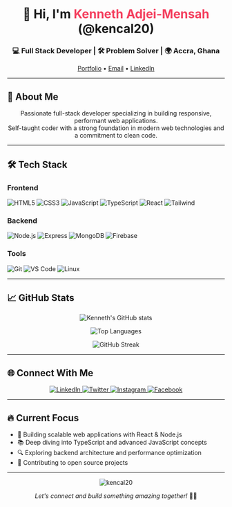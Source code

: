<h1 align="center">👋 Hi, I'm <span style="color:#f43f5e;">Kenneth Adjei-Mensah</span> (@kencal20)</h1>

<h3 align="center">💻 Full Stack Developer | 🛠️ Problem Solver | 🌍 Accra, Ghana</h3>

<p align="center">
  <a href="https://portfolio-g0dd.onrender.com/" target="_blank">Portfolio</a> •
  <a href="mailto:kenadjei20@gmail.com">Email</a> •
  <a href="https://www.linkedin.com/in/kenneth-adjei-5b42491b8" target="_blank">LinkedIn</a>
</p>

---

## 🚀 About Me

<p align="center">
  Passionate full-stack developer specializing in building responsive, performant web applications.<br/>
  Self-taught coder with a strong foundation in modern web technologies and a commitment to clean code.
</p>

---

## 🛠️ Tech Stack

### Frontend
![HTML5](https://img.shields.io/badge/-HTML5-E34F26?style=flat&logo=html5&logoColor=white)
![CSS3](https://img.shields.io/badge/-CSS3-1572B6?style=flat&logo=css3)
![JavaScript](https://img.shields.io/badge/-JavaScript-F7DF1E?style=flat&logo=javascript&logoColor=black)
![TypeScript](https://img.shields.io/badge/-TypeScript-3178C6?style=flat&logo=typescript&logoColor=white)
![React](https://img.shields.io/badge/-React-61DAFB?style=flat&logo=react&logoColor=black)
![Tailwind](https://img.shields.io/badge/-Tailwind_CSS-06B6D4?style=flat&logo=tailwind-css)

### Backend
![Node.js](https://img.shields.io/badge/-Node.js-339933?style=flat&logo=node.js&logoColor=white)
![Express](https://img.shields.io/badge/-Express-000000?style=flat&logo=express)
![MongoDB](https://img.shields.io/badge/-MongoDB-47A248?style=flat&logo=mongodb&logoColor=white)
![Firebase](https://img.shields.io/badge/-Firebase-FFCA28?style=flat&logo=firebase&logoColor=black)

### Tools
![Git](https://img.shields.io/badge/-Git-F05032?style=flat&logo=git&logoColor=white)
![VS Code](https://img.shields.io/badge/-VS_Code-007ACC?style=flat&logo=visual-studio-code)
![Linux](https://img.shields.io/badge/-Linux-FCC624?style=flat&logo=linux&logoColor=black)

---

## 📈 GitHub Stats

<div align="center">
  
  ![Kenneth's GitHub stats](https://github-readme-stats.vercel.app/api?username=kencal20&show_icons=true&theme=tokyonight&hide_border=true)
  
  ![Top Languages](https://github-readme-stats.vercel.app/api/top-langs/?username=kencal20&layout=compact&theme=tokyonight&hide_border=true)
  
  ![GitHub Streak](https://github-readme-streak-stats.herokuapp.com/?user=kencal20&theme=tokyonight&hide_border=true)

</div>

---

## 🌐 Connect With Me

<p align="center">
  <a href="https://www.linkedin.com/in/kenneth-adjei-5b42491b8" target="_blank">
    <img src="https://img.shields.io/badge/LinkedIn-0077B5?style=for-the-badge&logo=linkedin&logoColor=white" alt="LinkedIn"/>
  </a>
  <a href="https://x.com/Kenneth_cal20" target="_blank">
    <img src="https://img.shields.io/badge/X-000000?style=for-the-badge&logo=x&logoColor=white" alt="Twitter"/>
  </a>
  <a href="http://www.instagram.com/kencal_20" target="_blank">
    <img src="https://img.shields.io/badge/Instagram-E4405F?style=for-the-badge&logo=instagram&logoColor=white" alt="Instagram"/>
  </a>
  <a href="https://www.facebook.com/ken.cal.547" target="_blank">
    <img src="https://img.shields.io/badge/Facebook-1877F2?style=for-the-badge&logo=facebook&logoColor=white" alt="Facebook"/>
  </a>
</p>

---

## 🔥 Current Focus

- 🚀 Building scalable web applications with React & Node.js
- 📚 Deep diving into TypeScript and advanced JavaScript concepts
- 🔍 Exploring backend architecture and performance optimization
- 🌱 Contributing to open source projects

---

<p align="center">
  <img src="https://komarev.com/ghpvc/?username=kencal20&label=Profile%20views&color=0e75b6&style=flat" alt="kencal20" /> 
</p>

<p align="center">
  <i>Let's connect and build something amazing together!</i> 👨‍💻
</p>
